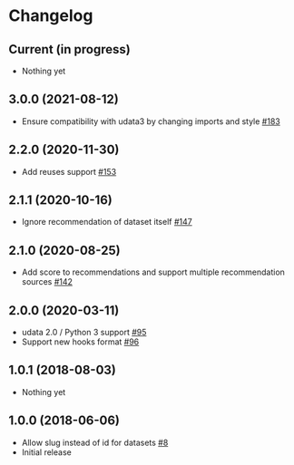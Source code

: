 # Changelog

## Current (in progress)

- Nothing yet

## 3.0.0 (2021-08-12)

- Ensure compatibility with udata3 by changing imports and style [#183](https://github.com/opendatateam/udata-recommendations/pull/183)

## 2.2.0 (2020-11-30)

- Add reuses support [#153](https://github.com/opendatateam/udata-recommendations/pull/153)

## 2.1.1 (2020-10-16)

- Ignore recommendation of dataset itself [#147](https://github.com/opendatateam/udata-recommendations/pull/147)

## 2.1.0 (2020-08-25)

- Add score to recommendations and support multiple recommendation sources [#142](https://github.com/opendatateam/udata-recommendations/pull/142)

## 2.0.0 (2020-03-11)

- udata 2.0 / Python 3 support [#95](https://github.com/opendatateam/udata-recommendations/pull/95)
- Support new hooks format [#96](https://github.com/opendatateam/udata-recommendations/pull/96)

## 1.0.1 (2018-08-03)

- Nothing yet

## 1.0.0 (2018-06-06)

- Allow slug instead of id for datasets [#8](https://github.com/opendatateam/udata-recommendations/pull/8)
- Initial release
